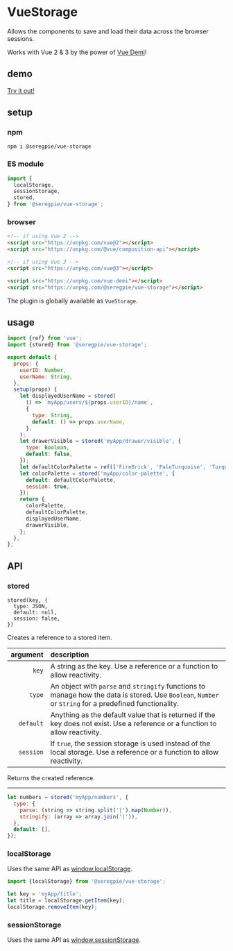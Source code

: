 # VueStorage

Allows the components to save and load their data across the browser sessions.

Works with Vue 2 & 3 by the power of [Vue Demi](https://github.com/antfu/vue-demi)!

## demo

[Try it out!](https://seregpie.github.io/VueStorage/)

## setup

### npm

```shell
npm i @seregpie/vue-storage
```

### ES module

```javascript
import {
  localStorage,
  sessionStorage,
  stored,
} from '@seregpie/vue-storage';
```

### browser

```html
<!-- if using Vue 2 -->
<script src="https://unpkg.com/vue@2"></script>
<script src="https://unpkg.com/@vue/composition-api"></script>

<!-- if using Vue 3 -->
<script src="https://unpkg.com/vue@3"></script>

<script src="https://unpkg.com/vue-demi"></script>
<script src="https://unpkg.com/@seregpie/vue-storage"></script>
```

The plugin is globally available as `VueStorage`.

## usage

```javascript
import {ref} from 'vue';
import {stored} from '@seregpie/vue-storage';

export default {
  props: {
    userID: Number,
    userName: String,
  },
  setup(props) {
    let displayedUserName = stored(
      () => `myApp/users/${props.userID}/name`,
      {
        type: String,
        default: () => props.userName,
      },
    );
    let drawerVisible = stored('myApp/drawer/visible', {
      type: Boolean,
      default: false,
    });
    let defaultColorPalette = ref(['FireBrick', 'PaleTurquoise', 'Turquoise']);
    let colorPalette = stored('myApp/color-palette', {
      default: defaultColorPalette,
      session: true,
    });
    return {
      colorPalette,
      defaultColorPalette,
      displayedUserName,
      drawerVisible,
    };
  },
};
```

## API

### stored

```
stored(key, {
  type: JSON,
  default: null,
  session: false,
})
```

Creates a reference to a stored item.

| argument | description |
| ---: | :--- |
| `key` | A string as the key. Use a reference or a function to allow reactivity. |
| `type` | An object with `parse` and `stringify` functions to manage how the data is stored. Use `Boolean`, `Number` or `String` for a predefined functionality. |
| `default` | Anything as the default value that is returned if the key does not exist. Use a reference or a function to allow reactivity. |
| `session` | If `true`, the session storage is used instead of the local storage. Use a reference or a function to allow reactivity. |

Returns the created reference.

---

```javascript
let numbers = stored('myApp/numbers', {
  type: {
    parse: (string => string.split('|').map(Number)),
    stringify: (array => array.join('|')),
  },
  default: [],
});
```

### localStorage

Uses the same API as [window.localStorage](https://developer.mozilla.org/docs/Web/API/Window/localStorage).

```javascript
import {localStorage} from '@seregpie/vue-storage';

let key = 'myApp/title';
let title = localStorage.getItem(key);
localStorage.removeItem(key);
```

### sessionStorage

Uses the same API as [window.sessionStorage](https://developer.mozilla.org/docs/Web/API/Window/sessionStorage).

